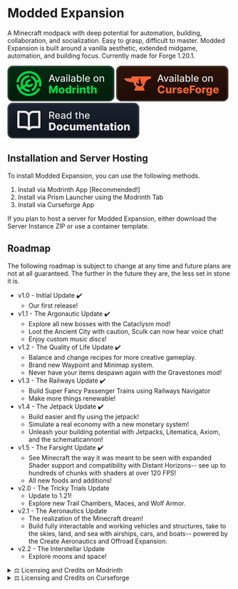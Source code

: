 # Modded Expansion
A Minecraft modpack with deep potential for automation, building, collaboration, and socialization. 
Easy to grasp, difficult to master.
Modded Expansion is built around a vanilla aesthetic, extended midgame, automation, and building focus. Currently made for Forge 1.20.1.

[![Avaliable on Modrinth!](https://raw.githubusercontent.com/intergrav/devins-badges/2dc967fc44dc73850eee42c133a55c8ffc5e30cb/assets/cozy/available/modrinth_vector.svg)](https://modrinth.com/modpack/project-cog) [![Avaliable on CurseForge](https://raw.githubusercontent.com/intergrav/devins-badges/v3/assets/cozy/available/curseforge_vector.svg)](https://www.curseforge.com/minecraft/modpacks/project-cog) [![Read the Documentation](https://raw.githubusercontent.com/intergrav/devins-badges/2dc967fc44dc73850eee42c133a55c8ffc5e30cb/assets/cozy/documentation/ghpages_vector.svg)](https://github.com/MeepishRealms/Cog/wiki)

## Installation and Server Hosting
To install Modded Expansion, you can use the following methods.

1. Install via Modrinth App [Recommended!]
2. Install via Prism Launcher using the Modrinth Tab
3. Install via Curseforge App

If you plan to host a server for Modded Expansion, either download the Server Instance ZIP or use a container template.

## Roadmap
The following roadmap is subject to change at any time and future plans are not at all guaranteed. The further in the future they are, the less set in stone it is.
- v1.0 - Initial Update ✔️
  - Our first release!
- v1.1 - The Argonautic Update ✔️
  - Explore all new bosses with the Cataclysm mod!
  - Loot the Ancient City with caution, Sculk can now hear voice chat!
  - Enjoy custom music discs!
- v1.2 - The Quality of Life Update ✔️
  - Balance and change recipes for more creative gameplay.
  - Brand new Waypoint and Minimap system.
  - Never have your items despawn again with the Gravestones mod!
- v1.3 - The Railways Update ✔️
  - Build Super Fancy Passenger Trains using Railways Navigator
  - Make more things renewable!
- v1.4 - The Jetpack Update ✔️
  - Build easier and fly using the jetpack!
  - Simulate a real economy with a new monetary system!
  - Unleash your building potential with Jetpacks, Litematica, Axiom, and the schematicannon!
- v1.5 - The Farsight Update ✔️
  - See Minecraft the way it was meant to be seen with expanded Shader support and compatibility with Distant Horizons-- see up to hundreds of chunks with shaders at over 120 FPS!
  - All new foods and additions!
- v2.0 - The Tricky Trials Update
  - Update to 1.21!
  - Explore new Trail Chambers, Maces, and Wolf Armor.
- v2.1 - The Aeronautics Update
  - The realization of the Minecraft dream!
  - Build fully interactable and working vehicles and structures, take to the skies, land, and sea with airships, cars, and boats-- powered by the Create Aeronautics and Offroad Expansion.
- v2.2 - The Interstellar Update
  - Explore moons and space!

<details>
    <summary>⚖️ Licensing and Credits on Modrinth</summary>

Nearly all mods in this pack are uploaded on Modrinth. For a list of all mods that are included in the modpack, click the [latest release](https://modrinth.com/modpack/project-cog/version/latest), and see the Dependencies section.

The following mods/resouruce/data packs are bundled as an override, meaning that they are not distributed by Modrinth's servers, but rather included as a part of the `.mrpack` binary.

- **[B.F. End Cities](https://www.curseforge.com/minecraft/mc-mods/bf-end-cities)** by Anthxny
  - The MIT License used by the mod permits redistribution.
  - *Source code avaliable at https://github.com/anthxnymc/BFEndCities*
- **[Bobby Reforged](https://www.curseforge.com/minecraft/mc-mods/bobby-reforged)** by Anthxny
  - The LGPL-3 used by the mod permits redistribution.
  - *Source code avaliable at https://github.com/anthxnymc/BobbyReforged*
- **[Chimes](https://www.curseforge.com/minecraft/mc-mods/chimes)** by BlewberryPie
  - Permission explicitly obtained from Mod Author. See [permission.png](chimes/permission.png).
- **[Collector's Reap](https://www.curseforge.com/minecraft/mc-mods/collectors-reap) by brnbrd**
  - The MIT License used by the mod permits redistribution.
  - *Source code avaliable at https://github.com/brnbrd/CollectorsReap*
- **[Cosmetic Armor Reworked](https://www.curseforge.com/minecraft/mc-mods/cosmetic-armor-reworked)** by LainMI
  - The "Minecraft Mod Public License" used by the mod permits redistribution.
  - *Source code avaliable at https://github.com/zlainsama/CosmeticArmorReworked*
- **[Create: Broken Bad](https://www.curseforge.com/minecraft/mc-mods/create-broken-bad)** by jetpacker06
  - Permission explicitly obtained from Mod Authors. See [permission1.png](createbb/permission1.png), [permission2.png](createbb/permission2.png), and [permission.png](usableproduct/permission.png).
  - *Source code avaliable at https://github.com/jetpacker06/Create-Broken-Bad*
- **[Litematica](https://www.curseforge.com/minecraft/mc-mods/litematica)** by masady
  - The LGPL-3 used by the mod permits redistribution.
  - *Source code avaliable at https://github.com/maruohon/litematica*
- **[Mighty Mail](https://www.curseforge.com/minecraft/mc-mods/mighty-mail)** by MrCrayfish
  - The MIT License used by the mod permits redistribution.
  - *Source code avaliable at https://github.com/MrCrayfish/MightyMail*
- **[Framework](https://www.curseforge.com/minecraft/mc-mods/framework)** by MrCrayfish
  - The LGPL-2.1 used by the mod permits redistribution.
  - *Source code avaliable at https://github.com/MrCrayfish/Framework*
- **Vanilla Tweaks**: https://vanillatweaks.net/

This modpack itself is licensed under the GPLv3 and you are free to fork, redistribute, and use the code.
</details>

<details>
    <summary>⚖️ Licensing and Credits on Curseforge</summary>

Nearly all mods in this pack are uploaded on Curseforge. For a list of all mods that are included in the modpack, click the [Relations tab](https://www.curseforge.com/minecraft/modpacks/project-cog/relations/dependencies).

The following mods/resource/data packs are bundled as an override, meaning that they are not distributed by Curseforge's servers, but rather included as a part of the `.zip` binary.

- **[Memory Leak Fix](https://modrinth.com/mod/memoryleakfix)** by FX
  - The LGPL-2.1 used by the mod permits redistribution.
- **[No Rocket Boosting](https://modrinth.com/mod/no-rocket-boosting)** by Apollo
  - The CC0-1.0 license used by the mod permits redistribution.
- **Vanilla Tweaks**: https://vanillatweaks.net/

The modpack itself is licensed under the GPLv3 and you are free to fork, redistribute, and use the code.
</details>
